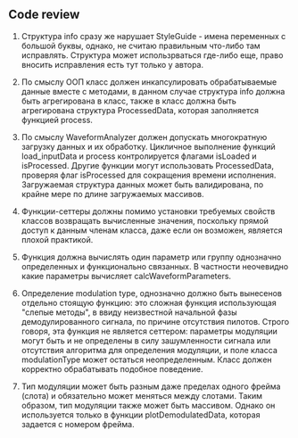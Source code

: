 ## Code review 

1. Структура info сразу же нарушает StyleGuide - имена переменных с большой буквы, однако, не считаю правильным что-либо там исправлять. Структура может использрваться где-либо еще, право вносить исправления есть тут только у автора.

2. По смыслу ООП класс должен инкапсулировать обрабатываемые данные вместе с методами, в данном случае структура info должна быть агрегирована в класс, также в класс должна быть агрегирована структура ProcessedData, которая заполняется функцией process.

3. По смыслу WaveformAnalyzer должен допускать многократную загрузку данных и их обработку. Цикличное выполнение функций load_inputData и process контролируется флагами isLoaded и isProcessed. Другие функции могут использовать ProcessedData, проверяя флаг isProcessed для сокращения времени исполнения. Загружаемая структура данных может быть валидирована, по крайне мере по длине загружаемых массивов. 

4. Функции-сеттеры должны помимо установки требуемых свойств классов возвращать вычисленные значения, поскольку прямой доступ к данным членам класса, даже если он возможен, является плохой практикой.

5. Функция должна вычислять один параметр или группу однозначно определенных и функционально связанных. В частности неочевидно какие параметры вычисляет calcWaveformParameters.

6. Определение modulation type, однозначно должно быть вынесенов отдельно стоящую функцию: это сложная функция использующая "слепые методы", в ввиду неизвестной начальной фазы демодулированного сигнала, по причине отсутствия пилотов. Строго говоря, эта функция не является сеттером: параметры модуляции могут быть и не определены в силу зашумленности сигнала или отсутствия алгоритма для определения модуляции, и поле класса modulationType может остаться неопределенным. Класс должен корректно обрабатывать подобное поведение.

7. Тип модуляции может быть разным даже пределах одного фрейма (слота) и обязательно может меняться между слотами. Таким образом, тип модуляции также может быть массивом. Однако он используется только в функции plotDemodulatedData, которая задается с номером фрейма.
